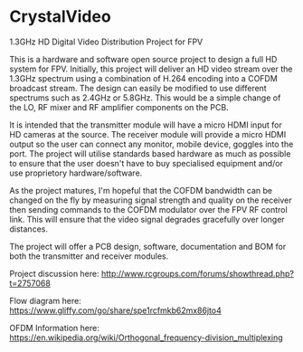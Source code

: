 # CrystalVideo
1.3GHz HD Digital Video Distribution Project for FPV

This is a hardware and software open source project to design a full HD system for FPV. Initially, this project will deliver an HD video stream over the 1.3GHz spectrum using a combination of H.264 encoding into a COFDM broadcast stream. The design can easily be modified to use different spectrums such as 2.4GHz or 5.8GHz. This would be a simple change of the LO, RF mixer and RF amplifier components on the PCB.

It is intended that the transmitter module will have a micro HDMI input for HD cameras at the source. The receiver module will provide a micro HDMI output so the user can connect any monitor, mobile device, goggles into the port. The project will utilise standards based hardware as much as possible to ensure that the user doesn't have to buy specialised equipment and/or use proprietory hardware/software.

As the project matures, I'm hopeful that the COFDM bandwidth can be changed on the fly by measuring signal strength and quality on the receiver then sending commands to the COFDM modulator over the FPV RF control link. This will ensure that the video signal degrades gracefully over longer distances.

The project will offer a PCB design, software, documentation and BOM for both the transmitter and receiver modules.

Project discussion here: http://www.rcgroups.com/forums/showthread.php?t=2757068

Flow diagram here: https://www.gliffy.com/go/share/spe1rcfmkb62mx86jto4

OFDM Information here: https://en.wikipedia.org/wiki/Orthogonal_frequency-division_multiplexing
